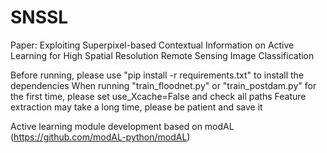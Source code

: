 # SNSSL
Paper: Exploiting Superpixel-based Contextual Information on Active Learning for High Spatial Resolution Remote Sensing Image Classification

Before running, please use "pip install -r requirements.txt" to install the dependencies
When running "train_floodnet.py" or "train_postdam.py" for the first time, please set use_Xcache=False and check all paths
Feature extraction may take a long time, please be patient and save it


Active learning module development based on modAL (https://github.com/modAL-python/modAL)
